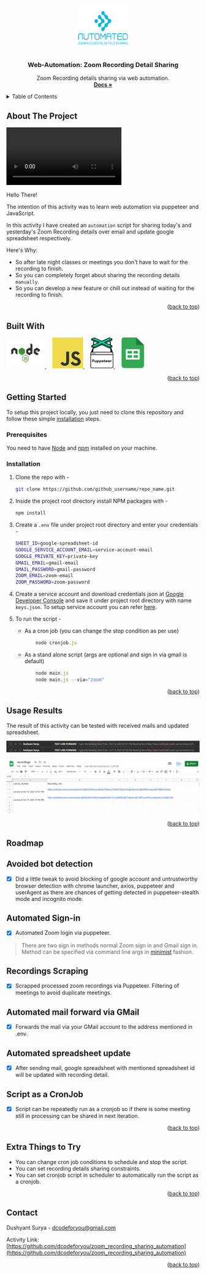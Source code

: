 <div id="top"></div>
<!--
*** Thanks for checking out this activity. If you have any suggestion of open source collab ideas.
*** let me know in my email.
-->

<!-- PROJECT LOGO -->
<br />
<div align="center">
  <a href="https://github.com/dcodeforyou/zoom_recording_sharing_automation">
    <img src="images/general/logo.png" alt="Logo" width="150" height="120">
  </a>

<h3 align="center">Web-Automation: Zoom Recording Detail Sharing</h3>

  <p align="center">
    Zoom Recording details sharing via web automation.
    <br />
    <a href="https://github.com/dcodeforyou/zoom_recording_sharing_automation"><strong>Docs »</strong></a>
    <br />
  </p>
</div>



<!-- TABLE OF CONTENTS -->
<details>
  <summary>Table of Contents</summary>
  <ol>
    <li>
      <a href="#about-the-project">About The Project</a>
      <ul>
        <li><a href="#built-with">Built With</a></li>
      </ul>
    </li>
    <li>
      <a href="#getting-started">Getting Started</a>
      <ul>
        <li><a href="#prerequisites">Prerequisites</a></li>
        <li><a href="#installation">Installation</a></li>
      </ul>
    </li>
    <li><a href="#usage-results">Usage Results</a></li>
    <li>
      <a href="#roadmap">Roadmap</a>
      <ul>
        <li><a href="#avoided-bot-detection">Avoided bot detection</a></li>
        <li><a href="#automated-sign-in">Automated sign-in</a></li>
        <li><a href="#recordings-scraping">Recordings Scraping</a></li>
        <li><a href="#automated-mail-forward-via-gmail">Automated main forward vis GMail</a></li>
        <li><a href="#automated-spreadsheet-update">Automated spreadsheet update</a></li>
      </ul>
    </li>
    <li><a href="#extra-things-to-try">Extra Things to Try</a></li>
    <li><a href="#contact">Contact</a></li>
  </ol>
</details>



<!-- ABOUT THE PROJECT -->
## About The Project

![Demo Video](images/zoom-recording-automation.mp4)

Hello There!

The intention of this activity was to learn web automation via puppeteer and JavaScript.

In this activity I have created an `automation` script for sharing today's and yesterday's Zoom Recording details over email and update google spreadsheet respectively. 

Here's Why:
* So after late night classes or meetings you don't have to wait for the recording to finish.
* So you can completely forget about sharing the recording details `manually`.
* So you can develop a new feature or chill out instead of waiting for the recording to finish.

<p align="right">(<a href="#top">back to top</a>)</p>



## Built With

<a href="https://nodejs.org/en/">
    <img src="images/general/node.png" alt="node" width="100" height="80">
</a>
&nbsp;
&nbsp;
<a href="https://www.javascript.com/">
    <img src="images/general/javascript.png" alt="js" width="80" height="80">
</a>
&nbsp;
&nbsp;
<a href="https://pptr.dev/">
    <img src="images/general/puppeteer.png" alt="pptr" width="60" height="80">
</a>
&nbsp;
&nbsp;
<a href="https://developers.google.com/sheets/api">
    <img src="images/general/spreadsheet.png" alt="sheets" width="60" height="80">
</a>

<p align="right">(<a href="#top">back to top</a>)</p>



<!-- GETTING STARTED -->
## Getting Started

To setup this project locally, you just need to clone this repository and follow these simple <a href="#installation">installation</a> steps. 

### Prerequisites

You need to have [Node](https://www.nodejs.org/) and [npm](https://www.npmjs.com/) installed on your machine.

### Installation

1. Clone the repo with - 
   ```sh
   git clone https://github.com/github_username/repo_name.git
   ```
2. Inside the project root directory install NPM packages with -
   ```sh
   npm install
   ```
3. Create a `.env` file under project root directory and enter your credentials -
   ```sh
   SHEET_ID=google-spreadsheet-id
   GOOGLE_SERVICE_ACCOUNT_EMAIL=service-account-email
   GOOGLE_PRIVATE_KEY=private-key
   GMAIL_EMAIL=gmail-email
   GMAIL_PASSWORD=gmail-password
   ZOOM_EMAIL=zoom-email
   ZOOM_PASSWORD=zoom-password
   ```
4. Create a service account and download credentials json at [Google Developer Console](https://console.cloud.google.com/) and save it under project root directory with name `keys.json`. 
   To setup service account you can refer [here](https://javascript.plainenglish.io/how-to-use-node-js-with-google-sheets-c256c26e10fc).

5. To run the script - 
   * As a cron job (you can change the stop condition as per use)
        ```js
            node cronjob.js
        ```

   * As a stand alone script (args are optional and sign in via gmail is default)
        ```js
            node main.js
            node main.js --via="zoom" 
        ```

<p align="right">(<a href="#top">back to top</a>)</p>



<!-- USAGE EXAMPLES -->
## Usage Results

The result of this activity can be tested with received mails and updated spreadsheet.

 ![Received Mails](images/result/emails.png)

 ![Updated Spreadsheet](images/result/spreadsheet.png)

<p align="right">(<a href="#top">back to top</a>)</p>



<!-- ROADMAP -->
## Roadmap

  ## Avoided bot detection
  - [x] Did a little tweak to avoid blocking of google account and untrustworthy browser detection with chrome launcher, axios, puppeteer and userAgent as there are chances of getting detected in puppeteer-stealth mode and incognito mode.
    
  ## Automated Sign-in
  - [x] Automated Zoom login via puppeteer.
  > There are two sign in methods normal Zoom sign in and Gmail sign in. Method can be specified via command line args in [minimist](https://www.npmjs.com/package/minimist) fashion.

  ## Recordings Scraping
  - [x] Scrapped processed zoom recordings via Puppeteer. Filtering of meetings to avoid duplicate meetings. 

  ## Automated mail forward via GMail
  - [x] Forwards the mail via your GMail account to the address mentioned in .env.

  ## Automated spreadsheet update
  - [x] After sending mail, google spreadsheet with mentioned spreadsheet id will be updated with recording detail.

  ## Script as a CronJob
  - [x] Script can be repeatedly run as a cronjob so if there is some meeting still in processing can be shared in next iteration.

<p align="right">(<a href="#top">back to top</a>)</p>



<!-- EXTRA -->
## Extra Things to Try

 * You can change cron job conditions to schedule and stop the script.
 * You can set recording details sharing constraints.
 * You can set cronjob script in scheduler to automatically run the script as a cronjob.

<p align="right">(<a href="#top">back to top</a>)</p>



<!-- CONTACT -->
## Contact

Dushyant Surya - dcodeforyou@gmail.com

Activity Link: [https://github.com/dcodeforyou/zoom_recording_sharing_automation](https://github.com/dcodeforyou/zoom_recording_sharing_automation)

<p align="right">(<a href="#top">back to top</a>)</p>

